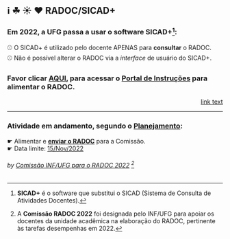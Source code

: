 ## &#8505; &#9752; &#9728; &#10084; RADOC/SICAD+

### Em 2022, a UFG passa a usar o software **SICAD+**[^1]:<br>
&#x26BE; O SICAD+ é utilizado pelo docente APENAS para **consultar** o RADOC.<br>
&#x26BE; Não é possível alterar o RADOC via a _interface_ de usuário do SICAD+.

### Favor clicar [<ins>AQUI</ins>](./doc/painel.md#painel-visao-geral/), para acessar o <ins>Portal de Instruções</ins> para alimentar o RADOC.

<p dir='rtl' align='right'><a href="./doc/painel.md#painel-visao-geral/">link text</a></p>

---
### Atividade em andamento, segundo o [Planejamento](https://github.com/inf-ufg-br/radoc-2022/blob/main/doc/x-planejamento.md):
&#x261B; Alimentar e [**enviar o RADOC**](./doc/x-radoc-envio-1.md) para a Comissão.<br>
&#x261B; Data limite: <ins>15/Nov/2022</ins>

###### *by [Comissão INF/UFG para o RADOC 2022](./doc/x-index.md#comissão-radoc-2022)* [^2]
[^1]: **SICAD+** é o software que substitui o SICAD (Sistema de Consulta de Atividades Docentes).
[^2]: A **Comissão RADOC 2022** foi designada pelo INF/UFG para apoiar os docentes da unidade acadêmica na elaboração do RADOC, pertinente às tarefas desempenhas em 2022.
